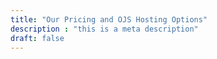 ```yaml
---
title: "Our Pricing and OJS Hosting Options"
description : "this is a meta description"
draft: false
---
```


